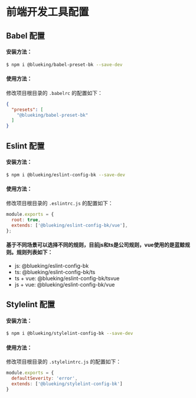 # 前端开发工具配置

## Babel 配置

#### 安装方法：
```bash
$ npm i @blueking/babel-preset-bk --save-dev
```

#### 使用方法：
修改项目根目录的 `.babelrc` 的配置如下：
```json
{
  "presets": [
    "@blueking/babel-preset-bk"
  ]
}
```

## Eslint 配置

#### 安装方法：
```bash
$ npm i @blueking/eslint-config-bk --save-dev
```

#### 使用方法：
修改项目根目录的 `.eslintrc.js` 的配置如下：
```js
module.exports = {
  root: true,
  extends: ['@blueking/eslint-config-bk/vue'],
};
```

#### 基于不同场景可以选择不同的规则，目前js和ts是公司规则，vue使用的是蓝鲸规则。规则列表如下：
- js: @blueking/eslint-config-bk
- ts: @blueking/eslint-config-bk/ts
- ts + vue: @blueking/eslint-config-bk/tsvue
- js + vue: @blueking/eslint-config-bk/vue

## Stylelint 配置

#### 安装方法：
```bash
$ npm i @blueking/stylelint-config-bk --save-dev
```

#### 使用方法：
修改项目根目录的 `.stylelintrc.js` 的配置如下：
```js
module.exports = {
  defaultSeverity: 'error',
  extends: ['@blueking/stylelint-config-bk']
}
```

